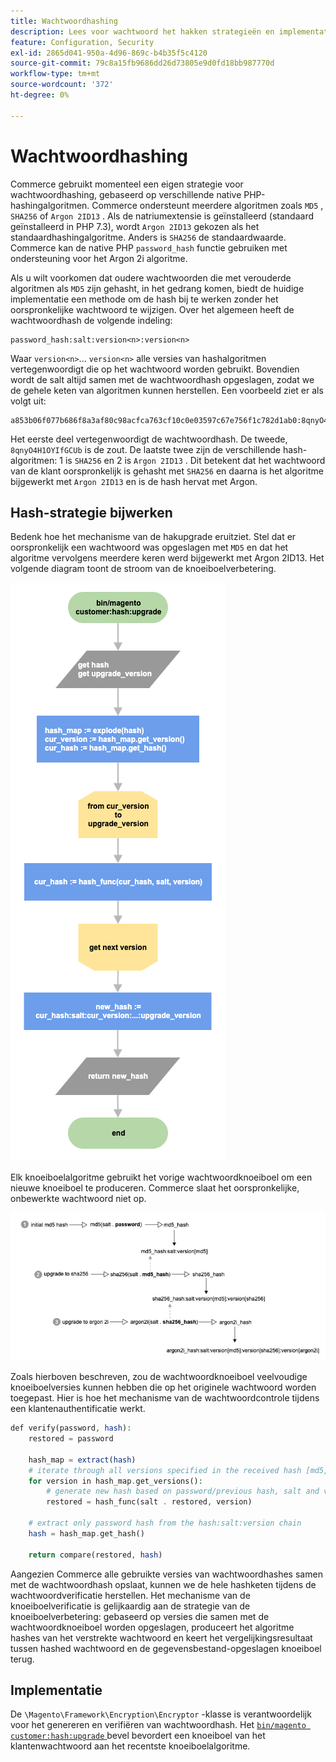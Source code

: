 ```yaml
---
title: Wachtwoordhashing
description: Lees voor wachtwoord het hakken strategieën en implementatie.
feature: Configuration, Security
exl-id: 2865d041-950a-4d96-869c-b4b35f5c4120
source-git-commit: 79c8a15fb9686dd26d73805e9d0fd18bb987770d
workflow-type: tm+mt
source-wordcount: '372'
ht-degree: 0%

---
```


# Wachtwoordhashing

Commerce gebruikt momenteel een eigen strategie voor wachtwoordhashing, gebaseerd op verschillende native PHP-hashingalgoritmen. Commerce ondersteunt meerdere algoritmen zoals `MD5` , `SHA256` of `Argon 2ID13` . Als de natriumextensie is geïnstalleerd (standaard geïnstalleerd in PHP 7.3), wordt `Argon 2ID13` gekozen als het standaardhashingalgoritme. Anders is `SHA256` de standaardwaarde. Commerce kan de native PHP `password_hash` functie gebruiken met ondersteuning voor het Argon 2i algoritme.

Als u wilt voorkomen dat oudere wachtwoorden die met verouderde algoritmen als `MD5` zijn gehasht, in het gedrang komen, biedt de huidige implementatie een methode om de hash bij te werken zonder het oorspronkelijke wachtwoord te wijzigen. Over het algemeen heeft de wachtwoordhash de volgende indeling:

```text
password_hash:salt:version<n>:version<n>
```

Waar `version<n>`... `version<n>` alle versies van hashalgoritmen vertegenwoordigt die op het wachtwoord worden gebruikt. Bovendien wordt de salt altijd samen met de wachtwoordhash opgeslagen, zodat we de gehele keten van algoritmen kunnen herstellen. Een voorbeeld ziet er als volgt uit:

```text
a853b06f077b686f8a3af80c98acfca763cf10c0e03597c67e756f1c782d1ab0:8qnyO4H1OYIfGCUb:1:2
```

Het eerste deel vertegenwoordigt de wachtwoordhash. De tweede, `8qnyO4H1OYIfGCUb` is de zout. De laatste twee zijn de verschillende hash-algoritmen: 1 is `SHA256` en 2 is `Argon 2ID13` . Dit betekent dat het wachtwoord van de klant oorspronkelijk is gehasht met `SHA256` en daarna is het algoritme bijgewerkt met `Argon 2ID13` en is de hash hervat met Argon.

## Hash-strategie bijwerken

Bedenk hoe het mechanisme van de hakupgrade eruitziet. Stel dat er oorspronkelijk een wachtwoord was opgeslagen met `MD5` en dat het algoritme vervolgens meerdere keren werd bijgewerkt met Argon 2ID13. Het volgende diagram toont de stroom van de knoeiboelverbetering.

![ de verbeteringswerkschema van de Hash &lbrace;](../../assets/configuration/hash-upgrade-algorithm.png)

Elk knoeiboelalgoritme gebruikt het vorige wachtwoordknoeiboel om een nieuwe knoeiboel te produceren. Commerce slaat het oorspronkelijke, onbewerkte wachtwoord niet op.

![ de verbeteringsstrategie van de Hash ](../../assets/configuration/hash-upgrade-strategy.png)

Zoals hierboven beschreven, zou de wachtwoordknoeiboel veelvoudige knoeiboelversies kunnen hebben die op het originele wachtwoord worden toegepast.
Hier is hoe het mechanisme van de wachtwoordcontrole tijdens een klantenauthentificatie werkt.

```php
def verify(password, hash):
    restored = password

    hash_map = extract(hash)
    # iterate through all versions specified in the received hash [md5, sha256, argon2id13]
    for version in hash_map.get_versions():
        # generate new hash based on password/previous hash, salt and version
        restored = hash_func(salt . restored, version)

    # extract only password hash from the hash:salt:version chain
    hash = hash_map.get_hash()

    return compare(restored, hash)
```

Aangezien Commerce alle gebruikte versies van wachtwoordhashes samen met de wachtwoordhash opslaat, kunnen we de hele hashketen tijdens de wachtwoordverificatie herstellen. Het mechanisme van de knoeiboelverificatie is gelijkaardig aan de strategie van de knoeiboelverbetering: gebaseerd op versies die samen met de wachtwoordknoeiboel worden opgeslagen, produceert het algoritme hashes van het verstrekte wachtwoord en keert het vergelijkingsresultaat tussen hashed wachtwoord en de gegevensbestand-opgeslagen knoeiboel terug.

## Implementatie

De `\Magento\Framework\Encryption\Encryptor` -klasse is verantwoordelijk voor het genereren en verifiëren van wachtwoordhash. Het [`bin/magento customer:hash:upgrade` ](https://experienceleague.adobe.com/en/docs/commerce-operations/tools/cli-reference/commerce-on-premises#customerhashupgrade) bevel bevordert een knoeiboel van het klantenwachtwoord aan het recentste knoeiboelalgoritme.
